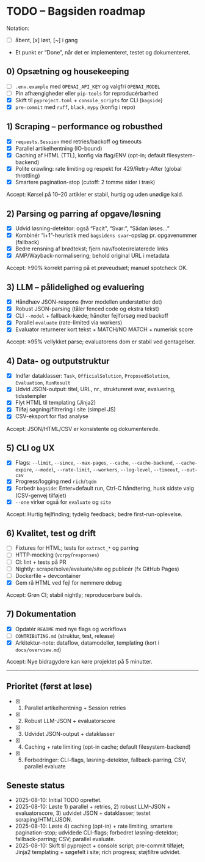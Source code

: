 # TODO – Bagsiden roadmap

Notation:
- [ ] åbent, [x] løst, [~] i gang
- Et punkt er “Done”, når det er implementeret, testet og dokumenteret.

## 0) Opsætning og housekeeping
- [ ] `.env.example` med `OPENAI_API_KEY` og valgfri `OPENAI_MODEL`
- [ ] Pin afhængigheder eller `pip-tools` for reproducérbarhed
- [x] Skift til `pyproject.toml` + `console_scripts` for CLI (`bagside`)
- [x] `pre-commit` med `ruff`, `black`, `mypy` (konfig i repo)

## 1) Scraping – performance og robusthed
- [x] `requests.Session` med retries/backoff og timeouts
- [x] Parallel artikelhentning (IO-bound)
- [x] Caching af HTML (TTL), konfig via flag/ENV (opt-in; default filesystem-backend)
- [x] Polite crawling: rate limiting og respekt for 429/Retry-After (global throttling)
- [x] Smartere pagination-stop (cutoff: 2 tomme sider i træk)

Accept: Kørsel på 10–20 artikler er stabil, hurtig og uden unødige kald.

## 2) Parsing og parring af opgave/løsning
- [x] Udvid løsning-detektor: også “Facit”, “Svar:”, “Sådan løses…”
- [x] Kombinér “i+1”-heuristik med `bagsidens svar`-opslag pr. opgavenummer (fallback)
- [x] Bedre rensning af brødtekst; fjern nav/footer/relaterede links
- [x] AMP/Wayback-normalisering; behold original URL i metadata

Accept: ≥90% korrekt parring på et prøveudsæt; manuel spotcheck OK.

## 3) LLM – pålidelighed og evaluering
- [x] Håndhæv JSON-respons (hvor modellen understøtter det)
- [x] Robust JSON-parsing (tåler fenced code og ekstra tekst)
- [x] CLI `--model` + fallback-kæde; håndter fejlforsøg med backoff
- [x] Parallel `evaluate` (rate-limited via workers)
- [x] Evaluator returnerer kort tekst + MATCH/NO MATCH + numerisk score

Accept: ≥95% vellykket parse; evaluatorens dom er stabil ved gentagelser.

## 4) Data- og outputstruktur
- [x] Indfør dataklasser: `Task`, `OfficialSolution`, `ProposedSolution`, `Evaluation`, `RunResult`
- [x] Udvid JSON-output: titel, URL, nr., struktureret svar, evaluering, tidsstempler
- [x] Flyt HTML til templating (Jinja2)
- [x] Tilføj søgning/filtrering i site (simpel JS)
- [x] CSV-eksport for flad analyse

Accept: JSON/HTML/CSV er konsistente og dokumenterede.

## 5) CLI og UX
- [x] Flags: `--limit`, `--since`, `--max-pages`, `--cache`, `--cache-backend`, `--cache-expire`, `--model`, `--rate-limit`, `--workers`, `--log-level`, `--timeout`, `--out-csv`
- [x] Progress/logging med `rich`/`tqdm`
- [x] Forbedr `bagside`: Enter=default run, Ctrl-C håndtering, husk sidste valg (CSV-genvej tilføjet)
- [x] `--one` virker også for `evaluate` og `site`

Accept: Hurtig fejlfinding; tydelig feedback; bedre first-run-oplevelse.

## 6) Kvalitet, test og drift
- [ ] Fixtures for HTML; tests for `extract_*` og parring
- [ ] HTTP-mocking (`vcrpy`/`responses`)
- [ ] CI: lint + tests på PR
- [ ] Nightly: scrape/solve/evaluate/site og publicér (fx GitHub Pages)
- [ ] Dockerfile + devcontainer
- [x] Gem rå HTML ved fejl for nemmere debug

Accept: Grøn CI; stabil nightly; reproducerbare builds.

## 7) Dokumentation
- [x] Opdatér `README` med nye flags og workflows
- [ ] `CONTRIBUTING.md` (struktur, test, release)
- [x] Arkitektur-note: dataflow, datamodeller, templating (kort i `docs/overview.md`)

Accept: Nye bidragydere kan køre projektet på 5 minutter.

---

## Prioritet (først at løse)
- [x] 1. Parallel artikelhentning + Session retries
- [x] 2. Robust LLM-JSON + evaluatorscore
- [x] 3. Udvidet JSON-output + dataklasser
- [x] 4. Caching + rate limiting (opt-in cache; default filesystem-backend)
- [x] 5. Forbedringer: CLI-flags, løsning-detektor, fallback-parring, CSV, parallel evaluate

## Seneste status
- 2025-08-10: Initial TODO oprettet.
- 2025-08-10: Løste 1) parallel + retries, 2) robust LLM-JSON + evaluatorscore, 3) udvidet JSON + dataklasser; testet scraping/HTML/JSON.
- 2025-08-10: Løste 4) caching (opt-in) + rate limiting, smartere pagination-stop; udvidede CLI-flags; forbedret løsning-detektor; fallback-parring; CSV; parallel evaluate.
- 2025-08-10: Skift til pyproject + console script; pre-commit tilføjet; Jinja2 templating + søgefelt i site; rich progress; støjfiltre udvidet.

